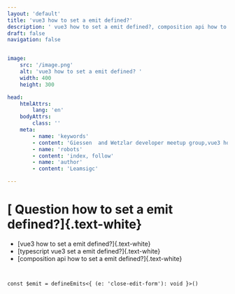 ```yaml
---
layout: 'default'
title: 'vue3 how to set a emit defined?'
description: ' vue3 how to set a emit defined?, composition api how to set a emit defined?, typescript vue3  set a emit defined?'
draft: false
navigation: false


image:  
    src: '/image.png'  
    alt: 'vue3 how to set a emit defined? '  
    width: 400  
    height: 300

head:
    htmlAttrs:
        lang: 'en'
    bodyAttrs:
        class: ''
    meta:
        - name: 'keywords' 
        - content: 'Giessen  and Wetzlar developer meetup group,vue3 how to set a emit defined?'
        - name: 'robots'
        - content: 'index, follow'    
        - name: 'author'      
        - content: 'Leamsigc'

---
```


# [ Question how to set a emit defined?]{.text-white}
- [vue3 how to set a emit defined?]{.text-white}
- [typescript vue3  set a emit defined?]{.text-white}
- [composition api how to set a emit defined?]{.text-white}


<pre class='text-white py-5'>
<code>

const $emit = defineEmits<{ (e: 'close-edit-form'): void }>()

</code>
</pre>
